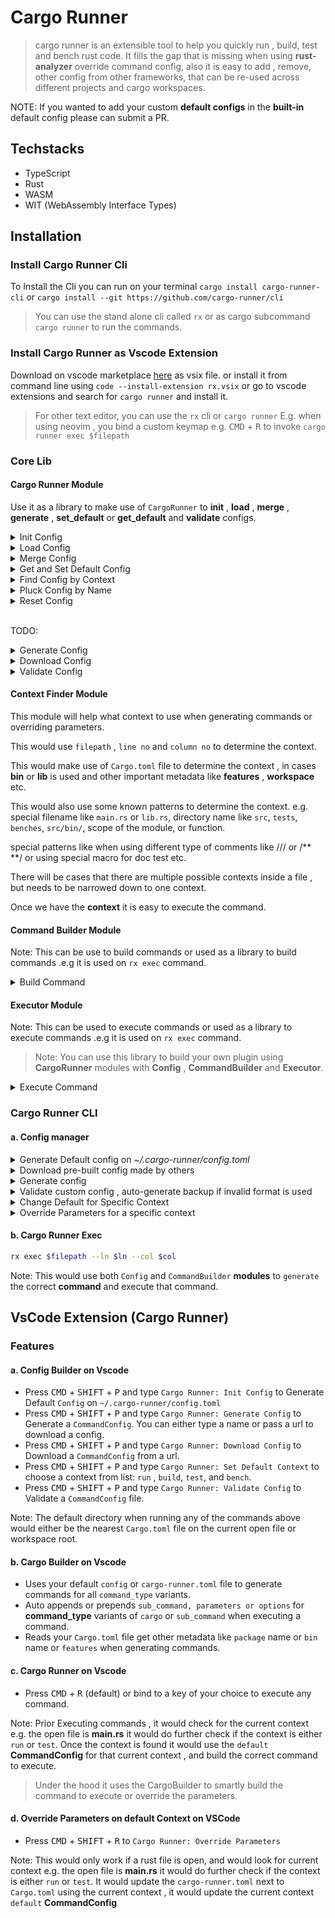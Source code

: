 # Cargo Runner

> cargo runner is an extensible tool to help you quickly run , build, test and bench rust code. It fills the gap that is missing when using **rust-analyzer** override command config, also it is easy to add , remove, other config from other frameworks, that can be re-used across different projects and cargo workspaces.



NOTE: If you wanted to add your custom **default configs** in the **built-in** default config please can submit a PR.




## Techstacks

- TypeScript
- Rust
- WASM
- WIT (WebAssembly Interface Types)


## Installation

### Install Cargo Runner Cli

To Install the Cli you can run on your terminal  `cargo install cargo-runner-cli` or `cargo install --git https://github.com/cargo-runner/cli`

> You can use the stand alone cli called `rx` or as cargo subcommand `cargo runner` to run the commands. 

### Install Cargo Runner as Vscode Extension
Download on vscode marketplace [here](https://marketplace.visualstudio.com/items?itemName=masterustacean.cargo-runner) as vsix file. or install it from command line using `code --install-extension rx.vsix` or go to vscode extensions and search for `cargo runner` and install it.

> For other text editor, you can use the `rx` cli or `cargo runner`  E.g. when using neovim , you bind a custom keymap e.g. <kbd>CMD</kbd> + <kbd>R</kbd> to invoke `cargo runner exec $filepath` 


### Core Lib

#### Cargo Runner Module
Use it as a library to make use of `CargoRunner` to **init** , **load** , **merge** , **generate** , **set_default** or **get_default** and **validate** configs.

<details>
<summary>Init Config</summary>

```rust
use core::CargoRunner;

/// Use when you want to initialize a new config at `~/.cargo-runner/config.toml`
fn main() {
    let config = CargoRunner::init();
    println!("{:#?}", config);
}
```
</details>

<details>
<summary>Load Config</summary>

```rust
use core::CargoRunner;
use std::path::PathBuf;

/// Use when you want to load a specific config from a given path
fn main() {
    let path = PathBuf::from("cargo-runner-leptos.toml");
    let config = CargoRunner::load(path);
    println!("{:#?}", config);
}
```

</details>

<details>
<summary>Merge Config</summary>

```rust
use core::{CargoRunner, Context};
use std::path::PathBuf;

/// Use when you want to merge a specific config and override it with another config
fn main() {
    let mut config = CargoRunner::default();

    let path = PathBuf::from("cargo-runner-leptos.toml");

    let leptos_config = CargoRunner::load(path);

    config.merge(leptos_config);

    let default = config.get_default(Context::Run);

    println!(
        "run default command config is set to: {:#?}",
        default.unwrap_or_default()
    );

    println!("{:#?}", config);
}
```

</details>


<details>
<summary>Get and Set Default Config</summary>

```rust
use core::{CargoRunner, Context};
use std::path::PathBuf;

fn main() {
    let path = PathBuf::from("cargo-runner-leptos.toml");

    let mut config = CargoRunner::load(path);

    config.merge(CargoRunner::default());

    let default = config.get_default(Context::Run);

    println!(
        "previous default for run context: {:#?}",
        default.unwrap_or_default()
    );

    config.set_default(Context::Run, "leptos").unwrap();

    let default = config.get_default(Context::Run);

    println!(
        "latest default for run context: {:#?}",
        default.unwrap_or_default()
    );
}
```

</details>

<details>
<summary>Find Config by Context</summary>

```rust
use core::{CargoRunner, Context};
use std::path::PathBuf;

/// Use when you want to find a specific config for a given context
fn main() {
    let mut config = CargoRunner::default();
    let path = PathBuf::from("example-leptos.toml");
    let  leptos = CargoRunner::load(path);
    {
        config.merge(leptos);
    }

    let default = config.find(Context::Run,"leptos");

    println!("{:#?}", default);
}
```

</details>

<details>
<summary>Pluck Config by Name</summary>

```rust
use core::CargoRunner;
use std::path::PathBuf;

/// Use when you need to pluck all config with same name 
/// on different context, does providing you a new [CargRunner] instance
/// that has that **config_name** available to any context.
/// e.g. when you want to pluck only the **leptos** config and remove other configs.
/// prior merging to other configs.
/// It also set all  default for any context that matches the **config_name**
fn main() {
    let mut config = CargoRunner::default();
    let path = PathBuf::from("example-leptos.toml");
    let  leptos = CargoRunner::load(path);
    {
        config.merge(leptos);
    }

    let default = config.pluck("leptos");

    println!("{:#?}", default);
}
```

</details>

<details>
<summary>Reset Config</summary>

```rust
use core::CargoRunner;

fn main() {
    CargoRunner::reset();
}
```

</details>


<br>

TODO: 

<details>
<summary>Generate Config</summary>

```rust
use core::Config;

fn main() {
    todo!()
}
```

</details>

<details>
<summary>Download Config</summary>

```rust
use core::Config;

fn main() {
    todo!()
}
```

</details>


<details>
<summary>Validate Config</summary>

```rust
use core::Config;

fn main() {
    todo!()
}
```

</details>

#### Context Finder Module

This module will help what context to use when generating commands or overriding parameters.

This would use `filepath` , `line no` and `column no` to determine the context.

This would make use of `Cargo.toml` file to determine the context , in cases **bin** or **lib** is used and other important metadata like **features** , **workspace** etc.

This would also use some known patterns to determine the context. e.g. special filename like `main.rs` or `lib.rs`, directory name like `src`, `tests`, `benches`, `src/bin/`,
scope of the module, or function.

special patterns like when using different type of comments 
like /// or /** **/ or using special macro for doc test etc.

There will be cases that there are multiple possible contexts inside a file , but needs to be narrowed down to one context.

Once we have the **context** it is easy to execute the command.


#### Command Builder Module

Note: This can be use to build commands or used as a library to build commands .e.g it is used on `rx exec` command.

<details>
<summary>Build Command</summary>

```rust
use core::Config;

fn main() {
    todo!()
}
```

</details>


#### Executor  Module

Note: This can be used to execute commands or used as a library to execute commands .e.g it is used on `rx exec` command.

> Note: You can use this library to build your own plugin using **CargoRunner** modules with **Config** , **CommandBuilder** and **Executor**.

<details>
<summary>Execute Command</summary>

```rust
use core::Config;

fn main() {
    todo!()
}
```

Note: This would read the file , and current position if --ln and --col are provided, it would use that to determine the current context. and would use the nearest `cargo-runner.toml` file near `Cargo.toml` to generate the commands. It would use as well the `Cargo.toml` file to add other metadata like `package` name or `bin` name or `features` when generating commands.

</details>

### Cargo Runner CLI

#### a. Config manager


<details>
<summary>Generate Default config on <em>~/.cargo-runner/config.toml</em></summary>

```sh
rx init
```

</details>

<details>
<summary> Download pre-built config made by others </summary>

```sh
rx download https://github.com/cargo-runner/configs/raw/main/leptos/leptos.toml
# you can also download a config and set it as default config for specific context
rx download https://github.com/cargo-runner/configs/raw/main/leptos/leptos.toml --default run
```

</details>

<details>
<summary> Generate config</summary>

```sh
# pass an optional name 
rx generate
# if you pass the name it would generate a config for the given name if it exists
rx generate leptos
# by default it would be generated on current working directory
# if we want to generate on a different dir we can pass --dir
rx generate --dir ~/.cargo-runner/configs/leptos leptos
# to download a config and generate it on current working directory
rx generate --url https://github.com/cargo-runner/configs/raw/main/leptos/leptos.toml
# if you want to download and set different dir name you can also pass --dir
rx generate --url https://github.com/cargo-runner/configs/raw/main/leptos/leptos.toml --dir ~/.cargo-runner/configs/leptos
```

[example-override.toml](./cargo-runner-leptos.toml) generated 

```toml
[run]
default = "leptos"

[[run.commands]]
name = "leptos"
command_type = "sub_command"
command = "leptos"
sub_command = "watch"
allowed_subcommands = []

[run.commands.env]
```

</details>


<details>
<summary>Validate custom config , auto-generate backup if invalid format is used</summary>

```sh
# if you dont pass in a path it would assume it is on current working directory
rx validate
# you can pass a config file path
rx validate ~/.cargo-runner/configs/leptos/leptos.toml
# if you need to validate default config you can pass --default
rx validate --default
```

Invalid config would move the file to e.g. `$name.0.bak` and a valid config would be generated for you to modify.


</details>

<details>
<summary> Change Default for Specific Context </summary>

```sh
# the name params is optional
rx default run
# if the name if provided it would check if the context exists
# before setting it as default , if it doesnt exist nothing would happen
# and an error would be shown
rx default run leptos
```

</details>

<details>

<summary>Override Parameters for a specific context</summary>

```sh
rx params $context --path $path
# example
rx params run --path /Users/uriah/oss/rx/crates/cli/src/main.rs
```

Note: The file path here would be used to determine where to look for the `cargo-runner.toml` file, and update the `default` context with the parameters.


</details>


#### b. Cargo Runner Exec


```sh
rx exec $filepath --ln $ln --col $col
```

Note: This would use both `Config` and `CommandBuilder` **modules** to `generate` the correct **command**  and execute that command.


## VsCode Extension (Cargo Runner)

### Features

#### a. Config Builder on Vscode

- Press <kbd>CMD</kbd> + <kbd>SHIFT</kbd> + <kbd>P</kbd> and type `Cargo Runner: Init Config`  to Generate Default `Config` on `~/.cargo-runner/config.toml`
- Press <kbd>CMD</kbd> + <kbd>SHIFT</kbd> + <kbd>P</kbd> and type `Cargo Runner: Generate Config`  to Generate a `CommandConfig`. You can either type a name or pass a url to download a config.
- Press <kbd>CMD</kbd> + <kbd>SHIFT</kbd> + <kbd>P</kbd> and type `Cargo Runner: Download Config` to Download a `CommandConfig` from a url.
- Press <kbd>CMD</kbd> + <kbd>SHIFT</kbd> + <kbd>P</kbd> and type `Cargo Runner: Set Default Context` to choose a context from list: `run` , `build`, `test`, and `bench`.
- Press <kbd>CMD</kbd> + <kbd>SHIFT</kbd> + <kbd>P</kbd> and type `Cargo Runner: Validate Config` to Validate a `CommandConfig` file.

Note: The default directory when running any of the commands above would either be the nearest `Cargo.toml` file on the current open file or workspace root.

#### b. Cargo Builder on Vscode
- Uses your default `config` or `cargo-runner.toml` file to generate commands for all `command_type` variants.
- Auto appends or prepends `sub_command, parameters or options` for **command_type** variants of  `cargo` or `sub_command` when executing a command.
- Reads your `Cargo.toml` file get other metadata like `package` name or `bin` name or `features` when generating commands.

#### c. Cargo Runner on Vscode

- Press <kbd>CMD</kbd> + <kbd>R</kbd> (default) or bind to a key of your choice to execute any command.

Note: Prior Executing commands , it would check for the current context e.g. the open file is **main.rs** it would do further check if the context is either `run` or `test`. Once the context is found it would use the `default` **CommandConfig** for that current context , and build the correct command to execute.

> Under the hood it uses the CargoBuilder to smartly build the command to execute or override the parameters.

#### d. Override Parameters on default Context on VSCode

- Press <kbd>CMD</kbd> + <kbd>SHIFT</kbd> + <kbd>R</kbd> to `Cargo Runner: Override Parameters` 

Note: This would only work if a rust file is open, and would look for current context e.g. the open file is **main.rs** it would do further check if the context is either `run` or `test`. It would update the `cargo-runner.toml` next to `Cargo.toml` using the current context , it would update the current context `default` **CommandConfig** 



